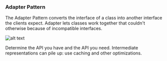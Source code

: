 ### Adapter Pattern  
The Adapter Pattern converts the interface of a class into another interface the clients expect. Adapter 
lets classes work together that couldn't otherwise because of incompatible interfaces.
 
![alt text][logo]

[logo]: https://techlarry.github.io/Java/Head%20First%E8%AE%BE%E8%AE%A1%E6%A8%A1%E5%BC%8F/figures/TheAdapterPatternExplained.png "Adapter Pattern"

Determine the API you have and the API you need.
Intermediate representations can pile up: use caching and other optimizations.
